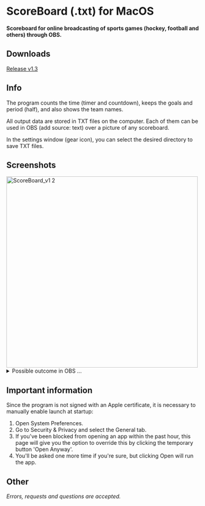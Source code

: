 # ScoreBoard (.txt) for MacOS
**Scoreboard for online broadcasting of sports games (hockey, football and others) through OBS.**

## Downloads
[Release v1.3](https://github.com/kopsap4ik/ScoreBoard/releases/tag/1.3)

## Info
The program counts the time (timer and countdown), keeps the goals and period (half), and also shows the team names.

All output data are stored in TXT files on the computer. Each of them can be used in OBS (add source: text) over a picture of any scoreboard.

In the settings window (gear icon), you can select the desired directory to save TXT files.
## Screenshots
<img width="500" alt="ScoreBoard_v1 2" src="https://user-images.githubusercontent.com/61139898/99843203-39c6ba00-2b82-11eb-82d7-0a864a1e92b5.png">

<details>
<summary>Possible outcome in OBS ...</summary>
  <img src="https://user-images.githubusercontent.com/61139898/91486208-9af92d00-e8b4-11ea-9844-2f80877b539b.jpg" alt="Scoreboard in OBS">
</details>

## Important information
Since the program is not signed with an Apple certificate, it is necessary to manually enable launch at startup:
1. Open System Preferences.
2. Go to Security & Privacy and select the General tab.
3. If you've been blocked from opening an app within the past hour, this page will give you the option to override this by clicking the temporary button 'Open Anyway'.
4. You'll be asked one more time if you're sure, but clicking Open will run the app.

## Other
*Errors, requests and questions are accepted.*
